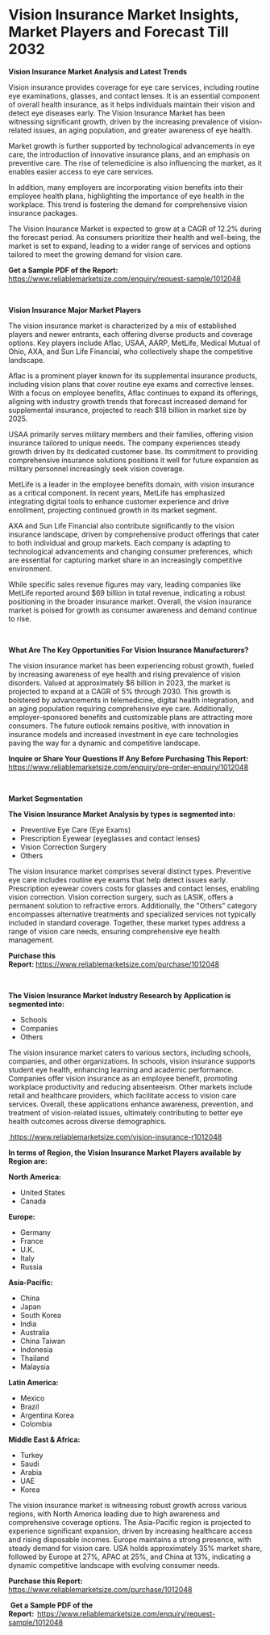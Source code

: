 <p><h1>Vision Insurance Market Insights, Market Players and Forecast Till 2032</h1></p><p><strong>Vision Insurance Market Analysis and Latest Trends</strong></p>
<p><p>Vision insurance provides coverage for eye care services, including routine eye examinations, glasses, and contact lenses. It is an essential component of overall health insurance, as it helps individuals maintain their vision and detect eye diseases early. The Vision Insurance Market has been witnessing significant growth, driven by the increasing prevalence of vision-related issues, an aging population, and greater awareness of eye health.</p><p>Market growth is further supported by technological advancements in eye care, the introduction of innovative insurance plans, and an emphasis on preventive care. The rise of telemedicine is also influencing the market, as it enables easier access to eye care services.</p><p>In addition, many employers are incorporating vision benefits into their employee health plans, highlighting the importance of eye health in the workplace. This trend is fostering the demand for comprehensive vision insurance packages. </p><p>The Vision Insurance Market is expected to grow at a CAGR of 12.2% during the forecast period. As consumers prioritize their health and well-being, the market is set to expand, leading to a wider range of services and options tailored to meet the growing demand for vision care.</p></p>
<p><strong>Get a Sample PDF of the Report:&nbsp;</strong> <a href="https://www.reliablemarketsize.com/enquiry/request-sample/1012048?utm_campaign=3682&utm_medium=2&utm_source=Github&utm_content=ia&utm_term=17042025&utm_id=vision-insurance">https://www.reliablemarketsize.com/enquiry/request-sample/1012048</a></p>
<p>&nbsp;</p>
<p><strong>Vision Insurance Major Market Players</strong></p>
<p><p>The vision insurance market is characterized by a mix of established players and newer entrants, each offering diverse products and coverage options. Key players include Aflac, USAA, AARP, MetLife, Medical Mutual of Ohio, AXA, and Sun Life Financial, who collectively shape the competitive landscape.</p><p>Aflac is a prominent player known for its supplemental insurance products, including vision plans that cover routine eye exams and corrective lenses. With a focus on employee benefits, Aflac continues to expand its offerings, aligning with industry growth trends that forecast increased demand for supplemental insurance, projected to reach $18 billion in market size by 2025.</p><p>USAA primarily serves military members and their families, offering vision insurance tailored to unique needs. The company experiences steady growth driven by its dedicated customer base. Its commitment to providing comprehensive insurance solutions positions it well for future expansion as military personnel increasingly seek vision coverage.</p><p>MetLife is a leader in the employee benefits domain, with vision insurance as a critical component. In recent years, MetLife has emphasized integrating digital tools to enhance customer experience and drive enrollment, projecting continued growth in its market segment.</p><p>AXA and Sun Life Financial also contribute significantly to the vision insurance landscape, driven by comprehensive product offerings that cater to both individual and group markets. Each company is adapting to technological advancements and changing consumer preferences, which are essential for capturing market share in an increasingly competitive environment.</p><p>While specific sales revenue figures may vary, leading companies like MetLife reported around $69 billion in total revenue, indicating a robust positioning in the broader insurance market. Overall, the vision insurance market is poised for growth as consumer awareness and demand continue to rise.</p></p>
<p>&nbsp;</p>
<p><strong>What Are The Key Opportunities For Vision Insurance Manufacturers?</strong></p>
<p><p>The vision insurance market has been experiencing robust growth, fueled by increasing awareness of eye health and rising prevalence of vision disorders. Valued at approximately $6 billion in 2023, the market is projected to expand at a CAGR of 5% through 2030. This growth is bolstered by advancements in telemedicine, digital health integration, and an aging population requiring comprehensive eye care. Additionally, employer-sponsored benefits and customizable plans are attracting more consumers. The future outlook remains positive, with innovation in insurance models and increased investment in eye care technologies paving the way for a dynamic and competitive landscape.</p></p>
<p><strong>Inquire or Share Your Questions If Any Before Purchasing This Report:</strong> <a href="https://www.reliablemarketsize.com/enquiry/pre-order-enquiry/1012048?utm_campaign=3682&utm_medium=2&utm_source=Github&utm_content=ia&utm_term=17042025&utm_id=vision-insurance">https://www.reliablemarketsize.com/enquiry/pre-order-enquiry/1012048</a></p>
<p>&nbsp;</p>
<p><strong>Market Segmentation</strong></p>
<p><strong>The Vision Insurance Market Analysis by types is segmented into:</strong></p>
<p><ul><li>Preventive Eye Care (Eye Exams)</li><li>Prescription Eyewear (eyeglasses and contact lenses)</li><li>Vision Correction Surgery</li><li>Others</li></ul></p>
<p><p>The vision insurance market comprises several distinct types. Preventive eye care includes routine eye exams that help detect issues early. Prescription eyewear covers costs for glasses and contact lenses, enabling vision correction. Vision correction surgery, such as LASIK, offers a permanent solution to refractive errors. Additionally, the "Others" category encompasses alternative treatments and specialized services not typically included in standard coverage. Together, these market types address a range of vision care needs, ensuring comprehensive eye health management.</p></p>
<p><strong>Purchase this Report:&nbsp;</strong><a href="https://www.reliablemarketsize.com/purchase/1012048?utm_campaign=3682&utm_medium=2&utm_source=Github&utm_content=ia&utm_term=17042025&utm_id=vision-insurance">https://www.reliablemarketsize.com/purchase/1012048</a></p>
<p>&nbsp;</p>
<p><strong>The Vision Insurance Market Industry Research by Application is segmented into:</strong></p>
<p><ul><li>Schools</li><li>Companies</li><li>Others</li></ul></p>
<p><p>The vision insurance market caters to various sectors, including schools, companies, and other organizations. In schools, vision insurance supports student eye health, enhancing learning and academic performance. Companies offer vision insurance as an employee benefit, promoting workplace productivity and reducing absenteeism. Other markets include retail and healthcare providers, which facilitate access to vision care services. Overall, these applications enhance awareness, prevention, and treatment of vision-related issues, ultimately contributing to better eye health outcomes across diverse demographics.</p></p>
<p><a href="https://www.reliablemarketsize.com/vision-insurance-r1012048?utm_campaign=3682&utm_medium=2&utm_source=Github&utm_content=ia&utm_term=17042025&utm_id=vision-insurance">&nbsp;https://www.reliablemarketsize.com/vision-insurance-r1012048</a></p>
<p><strong>In terms of Region, the Vision Insurance Market Players available by Region are:</strong></p>
<p>
    <p> <strong> North America: </strong>
        <ul>
            <li>United States</li>
            <li>Canada</li>
        </ul>
        </p> 
    <p> <strong> Europe: </strong>
        <ul>
            <li>Germany</li>
            <li>France</li>
            <li>U.K.</li>
            <li>Italy</li>
            <li>Russia</li>
        </ul>
        </p> 
    <p> <strong> Asia-Pacific: </strong>
        <ul>
            <li>China</li>
            <li>Japan</li>
            <li>South Korea</li>
            <li>India</li>
            <li>Australia</li>
            <li>China Taiwan</li>
            <li>Indonesia</li>
            <li>Thailand</li>
            <li>Malaysia</li>
        </ul>
        </p> 
    <p> <strong> Latin America: </strong>
        <ul>
            <li>Mexico</li>
            <li>Brazil</li>
            <li>Argentina Korea</li>
            <li>Colombia</li>
        </ul>
        </p> 
    <p> <strong> Middle East & Africa: </strong>
        <ul>
            <li>Turkey</li>
            <li>Saudi</li>
            <li>Arabia</li>
            <li>UAE</li>
            <li>Korea</li>
        </ul>
    </p>
    </p>
<p><p>The vision insurance market is witnessing robust growth across various regions, with North America leading due to high awareness and comprehensive coverage options. The Asia-Pacific region is projected to experience significant expansion, driven by increasing healthcare access and rising disposable incomes. Europe maintains a strong presence, with steady demand for vision care. USA holds approximately 35% market share, followed by Europe at 27%, APAC at 25%, and China at 13%, indicating a dynamic competitive landscape with evolving consumer needs.</p></p>
<p><strong>Purchase this Report: </strong><a href="https://www.reliablemarketsize.com/purchase/1012048?utm_campaign=3682&utm_medium=2&utm_source=Github&utm_content=ia&utm_term=17042025&utm_id=vision-insurance">https://www.reliablemarketsize.com/purchase/1012048</a></p>
<p>&nbsp;<strong>Get a Sample PDF of the Report:&nbsp;&nbsp;</strong><a href="https://www.reliablemarketsize.com/enquiry/request-sample/1012048?utm_campaign=3682&utm_medium=2&utm_source=Github&utm_content=ia&utm_term=17042025&utm_id=vision-insurance">https://www.reliablemarketsize.com/enquiry/request-sample/1012048</a></p>
<p><strong></strong></p>
<p><p></p><p></p><p></p></p>